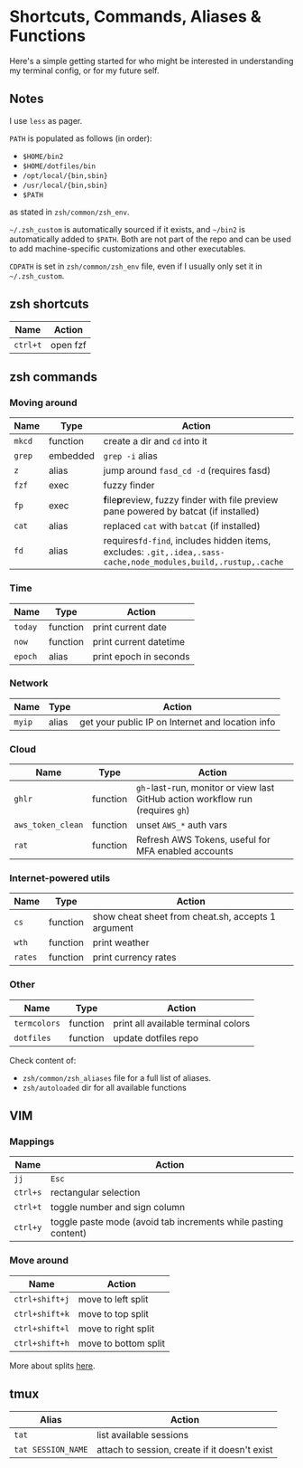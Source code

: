 # Shortcuts, Commands, Aliases & Functions

Here's a simple getting started for who might be interested in understanding my terminal config, or for my future self.

## Notes

I use `less` as pager.

`PATH` is populated as follows (in order):

  - `$HOME/bin2`
  - `$HOME/dotfiles/bin`
  - `/opt/local/{bin,sbin}`
  - `/usr/local/{bin,sbin}`
  - `$PATH`

as stated in `zsh/common/zsh_env`.

`~/.zsh_custom` is automatically sourced if it exists, and `~/bin2` is automatically added to `$PATH`. Both are not part of the repo and can be used to add machine-specific customizations and other executables.

`CDPATH` is set in `zsh/common/zsh_env` file, even if I usually only set it in `~/.zsh_custom`.

## zsh shortcuts

|Name|Action|
|---|---|
|`ctrl+t`|open fzf|

## zsh commands

### Moving around

|Name|Type|Action|
|---|---|---|
|`mkcd`|function|create a dir and `cd` into it|
|`grep`|embedded|`grep -i` alias|
|`z`|alias|jump around `fasd_cd -d` (requires fasd)|
|`fzf`|exec|fuzzy finder|
|`fp`|exec|**f**ile**p**review, fuzzy finder with file preview pane powered by batcat (if installed)|
|`cat`|alias|replaced `cat` with `batcat` (if installed)|
|`fd`|alias|requires`fd-find`, includes hidden items, excludes: `.git,.idea,.sass-cache,node_modules,build,.rustup,.cache`|

### Time

|Name|Type|Action|
|---|---|---|
|`today`|function|print current date|
|`now`|function|print current datetime|
|`epoch`|alias|print epoch in seconds|

### Network

|Name|Type|Action|
|---|---|---|
|`myip`|alias|get your public IP on Internet and location info|

### Cloud

|Name|Type|Action|
|---|---|---|
|`ghlr`|function|`gh`-last-run, monitor or view last GitHub action workflow run (requires `gh`)|
|`aws_token_clean`|function|unset `AWS_*` auth vars|
|`rat`|function|Refresh AWS Tokens, useful for MFA enabled accounts|

### Internet-powered utils

|Name|Type|Action|
|---|---|---|
|`cs`|function|show cheat sheet from cheat.sh, accepts 1 argument|
|`wth`|function|print weather|
|`rates`|function|print currency rates|

### Other

|Name|Type|Action|
|---|---|---|
|`termcolors`|function|print all available terminal colors|
|`dotfiles`|function|update dotfiles repo|

Check content of:

- `zsh/common/zsh_aliases` file for a full list of aliases.
- `zsh/autoloaded` dir for all available functions

## VIM

### Mappings

|Name|Action|
|---|---|
|`jj`|`Esc`|
|`ctrl+s`|rectangular selection|
|`ctrl+t`|toggle number and sign column|
|`ctrl+y`|toggle paste mode (avoid tab increments while pasting content)|

### Move around

|Name|Action|
|---|---|
|`ctrl+shift+j`|move to left split|
|`ctrl+shift+k`|move to top split|
|`ctrl+shift+l`|move to right split|
|`ctrl+shift+h`|move to bottom split|

More about splits [here](https://linuxhandbook.com/split-vim-workspace/).

## tmux

|Alias|Action|
|---|---|
|`tat`|list available sessions|
|`tat SESSION_NAME`|attach to session, create if it doesn't exist|
